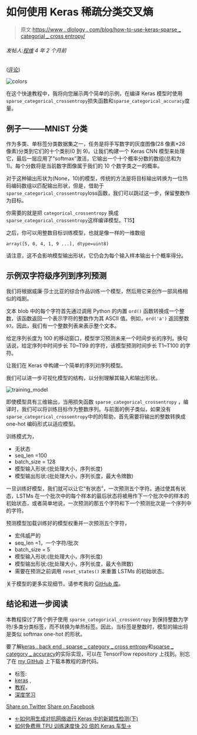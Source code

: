 # 如何使用 Keras 稀疏分类交叉熵

> 原文:[https://www . dlology . com/blog/how-to-use-keras-sparse _ categorial _ cross entropy/](https://www.dlology.com/blog/how-to-use-keras-sparse_categorical_crossentropy/)

###### 发帖人:[程维](/blog/author/Chengwei/) 4 年 2 个月前

([评论](/blog/how-to-use-keras-sparse_categorical_crossentropy/#disqus_thread))

![colors](../Images/ca9e3f7a738f1b91634c32cf27704827.png)

在这个快速教程中，我将向您展示两个简单的示例，在编译 Keras 模型时使用<g class="gr_ gr_62 gr-alert gr_gramm gr_inline_cards gr_run_anim Style multiReplace" id="62" data-gr-id="62">`sparse_categorical_crossentropy`<g class="gr_ gr_62 gr-alert gr_gramm gr_inline_cards gr_disable_anim_appear Style multiReplace" id="62" data-gr-id="62">损失</g>函数和<g class="gr_ gr_63 gr-alert gr_gramm gr_inline_cards gr_run_anim Style multiReplace" id="63" data-gr-id="63">`sparse_categorical_accuracy`<g class="gr_ gr_63 gr-alert gr_gramm gr_inline_cards gr_disable_anim_appear Style multiReplace" id="63" data-gr-id="63">度量</g>。</g></g>

## 例子一——MNIST 分类

作为多类、单标签分类数据集之一，任务是将手写数字的灰度图像(28 像素×28 像素)分类到它们的十个类别(0 到 9)。让我们构建一个 Keras CNN 模型来处理它，最后一层应用了“softmax”激活，它输出一个十个概率分数的数组(总和为 1)。每个分数将是当前数字图像属于我们的 10 个数字类之一的概率。

对于这种输出形状为(None，10)的模型，传统的方法是将目标输出转换为一位热码编码数组以匹配输出形状，但是，借助于<g class="gr_ gr_68 gr-alert gr_gramm gr_inline_cards gr_run_anim Style multiReplace" id="68" data-gr-id="68">`sparse_categorical_crossentropy`<g class="gr_ gr_68 gr-alert gr_gramm gr_inline_cards gr_disable_anim_appear Style multiReplace" id="68" data-gr-id="68">loss</g>函数，我们可以跳过这一步，保留整数作为目标。</g>

你需要的就是<g class="gr_ gr_57 gr-alert gr_gramm gr_inline_cards gr_run_anim Style multiReplace" id="57" data-gr-id="57">把</g> `categorical_crossentropy` <g class="gr_ gr_58 gr-alert gr_gramm gr_inline_cards gr_run_anim Style multiReplace" id="58" data-gr-id="58"><g class="gr_ gr_57 gr-alert gr_gramm gr_inline_cards gr_disable_anim_appear Style multiReplace" id="57" data-gr-id="57">换成</g></g>`sparse_categorical_crossentropy`<g class="gr_ gr_58 gr-alert gr_gramm gr_inline_cards gr_disable_anim_appear Style multiReplace" id="58" data-gr-id="58">这样编译模型。</g>T15】

之后，你可以用整数目标训练模型，也就是像一样的一维数组

```
array([5, 0, 4, 1, 9 ...], dtype=uint8)
```

请注意，这不会影响模型输出形状，它仍会为每个输入样本输出十个概率得分。

## 示例双字符级序列到序列预测

我们将根据威廉·莎士比亚的综合作品训练一个模型，然后用它来创作一部风格相似的戏剧。

文本 blob 中的每个字符首先通过调用 Python 的<g class="gr_ gr_70 gr-alert gr_gramm gr_inline_cards gr_run_anim Style multiReplace" id="70" data-gr-id="70">内置</g> `ord()` <g class="gr_ gr_70 gr-alert gr_gramm gr_inline_cards gr_disable_anim_appear Style multiReplace" id="70" data-gr-id="70">函数</g>转换成一个整数，该函数返回一个表示字符的整数作为其 ASCII 值。例如，`ord('a')` 返回<g class="gr_ gr_72 gr-alert gr_gramm gr_inline_cards gr_run_anim Style multiReplace" id="72" data-gr-id="72">整数</g>`97`<g class="gr_ gr_72 gr-alert gr_gramm gr_inline_cards gr_disable_anim_appear Style multiReplace" id="72" data-gr-id="72">。</g>因此，我们有一个整数列表来表示整个文本。

给定序列长度为 100 的移动窗口，模型学习预测未来一个时间步长的序列。换句话说，给定序列中时间步长 T0~T99 的字符，该模型预测时间步长 T1~T100 的字符。

让我们在 Keras 中构建一个简单的序列对序列模型。

我们可以进一步可视化模型的结构，以分别理解其输入和输出形状。

![training_model](../Images/53f4f7d5f4bb15e865d79f4c6bbcf83d.png)

即使模型具有三维输出，当用损失<g class="gr_ gr_71 gr-alert gr_gramm gr_inline_cards gr_run_anim Style multiReplace" id="71" data-gr-id="71">函数</g> `sparse_categorical_crossentropy` <g class="gr_ gr_71 gr-alert gr_gramm gr_inline_cards gr_disable_anim_appear Style multiReplace" id="71" data-gr-id="71">，</g>编译时，我们可以将训练目标作为整数序列。与前面的例子类似，如果没有`sparse_categorical_crossentropy`<g class="gr_ gr_73 gr-alert gr_gramm gr_inline_cards gr_disable_anim_appear Style multiReplace" id="73" data-gr-id="73">中的<g class="gr_ gr_73 gr-alert gr_gramm gr_inline_cards gr_run_anim Style multiReplace" id="73" data-gr-id="73">的帮助，首先需要将输出的整数转换成 one-hot 编码形式以适应模型。</g></g>

训练模式为，

*   无状态
*   seq_len =100
*   batch_size = 128
*   模型输入形状:(批处理大小，序列长度)
*   模型输出形状:(批处理大小，序列长度，最大令牌数)

一旦训练好模型，我们就可以让它“有状态”，一次预测五个字符。通过使其有状态，LSTMs 在一个批次中的每个样本的最后状态将被用作下一个批次中的样本的初始状态，或者简单地说，一次预测的那五个字符和下一个预测批次是一个序列中的字符。

预测模型加载训练好的模型权重并一次预测五个字符，

*   宏伟威严的
*   seq_len =1，一个字符/批次
*   batch_size = 5
*   模型输入形状:(批处理大小，序列长度)
*   模型输出形状:(批处理大小，序列长度，最大令牌数)
*   需要在预测之前<g class="gr_ gr_60 gr-alert gr_gramm gr_inline_cards gr_run_anim Style multiReplace" id="60" data-gr-id="60">调用</g> `reset_states()` <g class="gr_ gr_60 gr-alert gr_gramm gr_inline_cards gr_disable_anim_appear Style multiReplace" id="60" data-gr-id="60">来重置 LSTMs 的初始状态。</g>

关于模型的更多实现细节，请参考我的 [GitHub 库](https://github.com/Tony607/keras_sparse_categorical_crossentropy)。

## 结论和进一步阅读

本教程探讨了两个例子<g class="gr_ gr_66 gr-alert gr_gramm gr_inline_cards gr_run_anim Style multiReplace" id="66" data-gr-id="66">使用</g> `sparse_categorical_crossentropy` <g class="gr_ gr_66 gr-alert gr_gramm gr_inline_cards gr_disable_anim_appear Style multiReplace" id="66" data-gr-id="66">到</g>保持整数为字符/多类分类标签，而不转换为单热标签。因此，当标签是整数时，模型的输出将是类似 softmax one-hot 的形状。

要了解[keras . back end . sparse _ category _ cross entropy](https://github.com/tensorflow/tensorflow/blob/r1.11/tensorflow/python/keras/backend.py#L3582)和[sparse _ category _ accuracy](https://github.com/tensorflow/tensorflow/blob/r1.11/tensorflow/python/keras/metrics.py#L587)的实际实现，可以在 TensorFlow repository 上找到。别忘了在 [my GitHub](https://github.com/Tony607/keras_sparse_categorical_crossentropy) 上下载本教程的源代码。

*   标签:
*   [keras](/blog/tag/keras/) ,
*   [教程](/blog/tag/tutorial/)，
*   [深度学习](/blog/tag/deep-learning/)

[Share on Twitter](https://twitter.com/intent/tweet?url=https%3A//www.dlology.com/blog/how-to-use-keras-sparse_categorical_crossentropy/&text=How%20to%20use%20Keras%20sparse_categorical_crossentropy) [Share on Facebook](https://www.facebook.com/sharer/sharer.php?u=https://www.dlology.com/blog/how-to-use-keras-sparse_categorical_crossentropy/)

*   [←如何用生成对抗网络进行 Keras 中的新颖性检测(下)](/blog/how-to-do-novelty-detection-in-keras-with-generative-adversarial-network-part-2/)
*   [如何免费用 TPU 训练速度快 20 倍的 Keras 车型→](/blog/how-to-train-keras-model-x20-times-faster-with-tpu-for-free/)